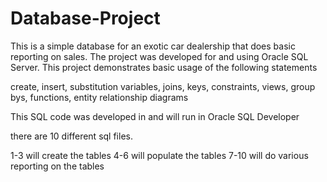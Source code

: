 # Database-Project
This is a simple database for an exotic car dealership that does basic reporting on sales. The project was developed for and using Oracle SQL Server. This project demonstrates basic usage of the following statements 

create, 
insert, 
substitution variables, 
joins, 
keys, 
constraints, 
views, 
group bys, 
functions,
entity relationship diagrams  

This SQL code was developed in and will run in Oracle SQL Developer

there are 10 different sql files. 

1-3 will create the tables
4-6 will populate the tables
7-10 will do various reporting on the tables
